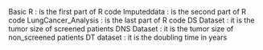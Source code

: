 Basic R : is the first part of R code
Imputeddata : is the second part of R code
LungCancer_Analysis :  is the last part of R code
DS Dataset :  it is the tumor size of screened patients
DNS Dataset : it is the tumor size of non_screened patients
DT dataset : it is the doubling time in years
